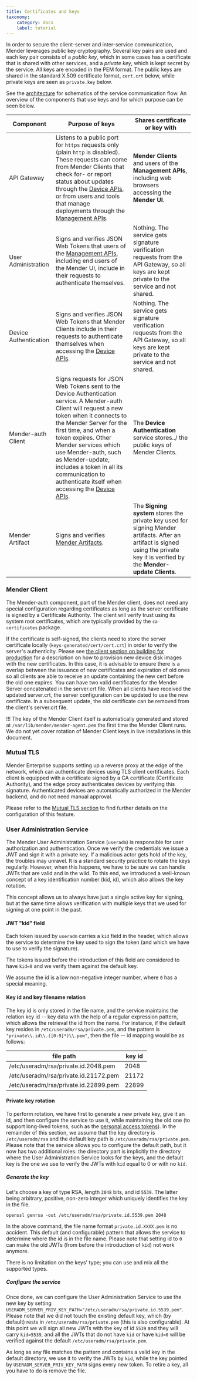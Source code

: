 ```yaml
---
title: Certificates and keys
taxonomy:
    category: docs
    label: tutorial
---
```


In order to secure the client-server and inter-service communication,
Mender leverages public key cryptography. Several key pairs are used
and each key pair consists of a *public key*, which in some cases has
a certificate that is shared with other services, and a *private key*,
which is kept secret by the service.
All keys are encoded in the PEM format. The public keys are shared in the
standard X.509 certificate format, `cert.crt` below,
while private keys are seen as `private.key` below.

See the [architecture](../01.Architecture/docs.md) for schematics of the service
communication flow. An overview of the components that use keys and
for which purpose can be seen below.

| Component | Purpose of keys | Shares certificate or key with |
|-----------------------|----------------------------------------------------------------------------------------------------------------------------------------------------------------------------------------------------------------------------------------------------------------------------------------------------------------------------------|---------------------------------------------------------------------------------------------------------------------------------------------|
| API Gateway | Listens to a public port for `https` requests only (plain `http` is disabled). These requests can come from Mender Clients that check for- or report status about updates through the [Device APIs](../../../200.Server-side-API/?target=_blank#device-apis), or from users and tools that manage deployments through the [Management APIs](../../../200.Server-side-API/?target=_blank#management-apis). | **Mender Clients** and users of the **Management APIs**, including web browsers accessing the **Mender UI**. |
| User Administration | Signs and verifies JSON Web Tokens that users of the [Management APIs](../../../200.Server-side-API/?target=_blank#management-apis), including end users of the Mender UI, include in their requests to authenticate themselves. | Nothing. The service gets signature verification requests from the API Gateway, so all keys are kept private to the service and not shared. |
| Device Authentication | Signs and verifies JSON Web Tokens that Mender Clients include in their requests to authenticate themselves when accessing the [Device APIs](../../../200.Server-side-API/?target=_blank#device-apis). | Nothing. The service gets signature verification requests from the API Gateway, so all keys are kept private to the service and not shared. |
| Mender-auth Client | Signs requests for JSON Web Tokens sent to the Device Authentication service. A Mender-auth Client will request a new token when it connects to the Mender Server for the first time, and when a token expires. Other Mender services which use Mender-auth, such as Mender-update, includes a token in all its communication to authenticate itself when accessing the [Device APIs](../../../200.Server-side-API/?target=_blank#device-apis). | The **Device Authentication** service stores../ the public keys of Mender Clients. |
| Mender Artifact | Signs and verifies [Mender Artifacts](../../../02.Overview/03.Artifact/docs.md). | The **Signing system** stores the private key used for signing Mender artifacts. After an artifact is signed using the private key it is verified by the **Mender-update Clients**. |

### Mender Client

The Mender-auth component, part of the Mender client, does not need any special configuration regarding certificates as long as the server certificate
is signed by a Certificate Authority. The client will verify trust using its system root certificates, which
are typically provided by the `ca-certificates` package.

If the certificate is self-signed, the clients need to store the server certificate locally
(`keys-generated/cert/cert.crt`) in order to verify the server's authenticity.
Please see [the client section on building for production](../../../05.Operating-System-updates-Yocto-Project/06.Build-for-production/docs.md)
for a description on how to provision new device disk images with the new certificates. In this case, it
is advisable to ensure there is a overlap between the issuance of new certificates and expiration of old
ones so all clients are able to receive an update containing the new cert before the old one expires. You
can have two valid certificates for the Mender Server concatenated in the server.crt file. When all clients
have received the updated server.crt, the server configuration can be updated to use the new certificate.
In a subsequent update, the old certificate can be removed from the client's server.crt file.

!!! The key of the Mender Client itself is automatically generated and stored at `/var/lib/mender/mender-agent.pem` the first time the Mender Client runs. We do not yet cover rotation of Mender Client keys in live installations in this document.


### Mutual TLS

Mender Enterprise supports setting up a reverse proxy at the edge of the network, which can authenticate devices using TLS client certificates. Each client is equipped with a certificate signed by a CA certificate (Certificate Authority), and the edge proxy authenticates devices by verifying this signature. Authenticated devices are automatically authorized in the Mender backend, and do not need manual approval.

Please refer to the [Mutual TLS section](../../../08.Server-integration/03.Mutual-TLS-authentication/docs.md)
to find further details on the configuration of this feature.

### User Administration Service

The Mender User Administration Service (`useradm`) is responsible for user authorization
and authentication. Once we verify the credentials we issue a JWT and sign it with a private key.
If a malicious actor gets hold of the key, the troubles may unravel. It is a standard security
practice to rotate the keys regularly. However, when this happens, we have to be sure
we can handle JWTs that are valid and in the wild. To this end, we introduced
a well-known concept of a key identification number (kid, id),
which also allows the key rotation.

This concept allows us to always have just a single active key for signing, but at the same time
allows verification with multiple keys that we used for signing at one point in the past.

#### JWT "kid" field

Each token issued by `useradm` carries a `kid` field in the header, which allows the service to determine
the key used to sign the token (and which we have to use to verify the signature).

The tokens issued before the introduction of this field are considered to have `kid=0`
and we verify them against the default key.

We assume the id is a low non-negative integer number, where `0` has a special meaning.

#### Key id and key filename relation

The key id is only stored in the file name, and the service maintains the relation key id -- key data
with the help of a regular expression pattern, which allows the retrieval the id from the name.
For instance, if the default key resides in `/etc/useradm/rsa/private.pem`, and the pattern
is `"private\\.id\\.([0-9]*)\\.pem"`, then the file -- id mapping would be as follows:

| file path | key id |
| --------- | ------ |
| /etc/useradm/rsa/private.id.2048.pem | 2048 |
| /etc/useradm/rsa/private.id.21172.pem | 21172 |
| /etc/useradm/rsa/private.id.22899.pem | 22899 |

#### Private key rotation

To perform rotation, we have first to generate a new private key, give it an id, and then configure
the service to use it, while maintaining the old one (to support long-lived tokens, 
such as the [personal access tokens](../../../08.Server-integration/01.Using-the-apis/docs.md#personal-access-tokens)).
In the remainder of this section, we assume that the key directory is `/etc/useradm/rsa`
and the default key path is `/etc/useradm/rsa/private.pem`. Please note that the service allows
you to configure the default path, but it now has two additional roles: the directory part is implicitly
the directory where the User Administration Service looks for the keys, and the default key
is the one we use to verify the JWTs with `kid` equal to 0 or with no `kid`.

##### Generate the key

Let's choose a key of type RSA, length `2048` bits, and id `5539`. The latter being arbitrary,
positive, non-zero integer which uniquely identifies the key in the file.

```shell
openssl genrsa -out /etc/useradm/rsa/private.id.5539.pem 2048
```

In the above command, the file name format `private.id.XXXX.pem` is no accident.
This default (and configurable) pattern that allows the service to determine
where the id is in the file name. Please note that setting id to `0` can make
the old JWTs (from before the introduction of `kid`) not work anymore.

There is no limitation on the keys' type; you can use and mix all the supported types.

##### Configure the service

Once done, we can configure the User Administration Service to use the new key by setting
`USERADM_SERVER_PRIV_KEY_PATH="/etc/useradm/rsa/private.id.5539.pem"`. Please note
that we did not touch the existing default key, which (by default) rests
in `/etc/useradm/rsa/private.pem` (this is also configurable). At this point
we will sign all new JWTs with the key of id `5539` and they will carry `kid=5539`,
and all the JWTs that do not have `kid` or have `kid=0` will be verified against
the default `/etc/useradm/rsa/private.pem`.

As long as any file matches the pattern and contains a valid key
in the default directory, we use it to verify the JWTs by `kid`, while
the key pointed by `USERADM_SERVER_PRIV_KEY_PATH` signs every new token.
To retire a key, all you have to do is remove the file.
